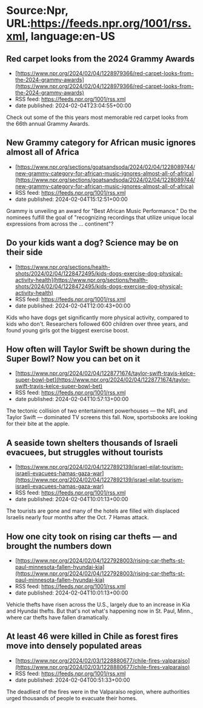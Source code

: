 # Source:Npr, URL:https://feeds.npr.org/1001/rss.xml, language:en-US

## Red carpet looks from the 2024 Grammy Awards
 - [https://www.npr.org/2024/02/04/1228979366/red-carpet-looks-from-the-2024-grammy-awards](https://www.npr.org/2024/02/04/1228979366/red-carpet-looks-from-the-2024-grammy-awards)
 - RSS feed: https://feeds.npr.org/1001/rss.xml
 - date published: 2024-02-04T23:04:55+00:00

Check out some of the this years most memorable red carpet looks from the 66th annual Grammy Awards.

## New Grammy category for African music ignores almost all of Africa
 - [https://www.npr.org/sections/goatsandsoda/2024/02/04/1228089744/new-grammy-category-for-african-music-ignores-almost-all-of-africa](https://www.npr.org/sections/goatsandsoda/2024/02/04/1228089744/new-grammy-category-for-african-music-ignores-almost-all-of-africa)
 - RSS feed: https://feeds.npr.org/1001/rss.xml
 - date published: 2024-02-04T15:12:51+00:00

Grammy is unveiling an award for "Best African Music Performance." Do the nominees fulfill the goal of "recognizing recordings that utilize unique local expressions from across the ... continent"?

## Do your kids want a dog? Science may be on their side
 - [https://www.npr.org/sections/health-shots/2024/02/04/1228472495/kids-dogs-exercise-dog-physical-activity-health](https://www.npr.org/sections/health-shots/2024/02/04/1228472495/kids-dogs-exercise-dog-physical-activity-health)
 - RSS feed: https://feeds.npr.org/1001/rss.xml
 - date published: 2024-02-04T12:00:43+00:00

Kids who have dogs get significantly more physical activity, compared to kids who don't.  Researchers followed 600 children over three years, and found young girls got the biggest exercise boost.

## How often will Taylor Swift be shown during the Super Bowl? Now you can bet on it
 - [https://www.npr.org/2024/02/04/1228771674/taylor-swift-travis-kelce-super-bowl-bet](https://www.npr.org/2024/02/04/1228771674/taylor-swift-travis-kelce-super-bowl-bet)
 - RSS feed: https://feeds.npr.org/1001/rss.xml
 - date published: 2024-02-04T10:57:13+00:00

The tectonic collision of two entertainment powerhouses — the NFL and Taylor Swift — dominated TV screens this fall. Now, sportsbooks are looking for their bite at the apple.

## A seaside town shelters thousands of Israeli evacuees, but struggles without tourists
 - [https://www.npr.org/2024/02/04/1227892139/israel-eilat-tourism-israeli-evacuees-hamas-gaza-war](https://www.npr.org/2024/02/04/1227892139/israel-eilat-tourism-israeli-evacuees-hamas-gaza-war)
 - RSS feed: https://feeds.npr.org/1001/rss.xml
 - date published: 2024-02-04T10:01:13+00:00

The tourists are gone and many of the hotels are filled with displaced Israelis nearly four months after the Oct. 7 Hamas attack.

## How one city took on rising car thefts — and brought the numbers down
 - [https://www.npr.org/2024/02/04/1227928003/rising-car-thefts-st-paul-minnesota-fallen-hyundai-kia](https://www.npr.org/2024/02/04/1227928003/rising-car-thefts-st-paul-minnesota-fallen-hyundai-kia)
 - RSS feed: https://feeds.npr.org/1001/rss.xml
 - date published: 2024-02-04T10:01:13+00:00

Vehicle thefts have risen across the U.S., largely due to an increase in Kia and Hyundai thefts. But that's not what's happening now in St. Paul, Minn., where car thefts have fallen dramatically.

## At least 46 were killed in Chile as forest fires move into densely populated areas
 - [https://www.npr.org/2024/02/03/1228880677/chile-fires-valparaiso](https://www.npr.org/2024/02/03/1228880677/chile-fires-valparaiso)
 - RSS feed: https://feeds.npr.org/1001/rss.xml
 - date published: 2024-02-04T00:51:33+00:00

The deadliest of the fires were in the Valparaíso region, where authorities urged thousands of people to evacuate their homes.

